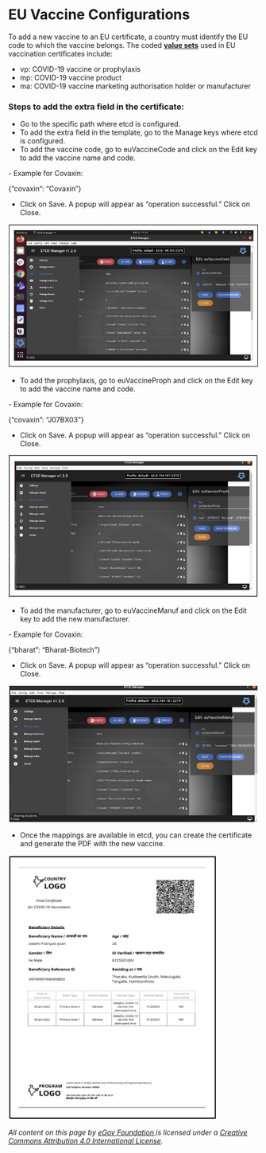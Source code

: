 # EU Vaccine Configurations

To add a new vaccine to an EU certificate, a country must identify the EU code to which the vaccine belongs. The coded [**value sets**](https://ec.europa.eu/health/publications/value-sets-eu-digital-covid-certificates-update\_en) used in EU vaccination certificates include:

* vp: COVID-19 vaccine or prophylaxis
* mp: COVID-19 vaccine product
* ma: COVID-19 vaccine marketing authorisation holder or manufacturer

### Steps to add the extra field in the certificate:

* Go to the specific path where etcd is configured.
* To add the extra field in the template, go to the Manage keys where etcd is configured.
* To add the vaccine code, go to euVaccineCode and click on the Edit key to add the vaccine name and code.&#x20;

&#x20;     \- Example for Covaxin:

&#x20;        {“covaxin”: “Covaxin”}

* Click on Save. A popup will appear as “operation successful.” Click on Close.

![](<../../../.gitbook/assets/Screenshot 2022-06-20 at 8.29.17 AM.png>)

* To add the prophylaxis, go to euVaccineProph and click on the Edit key to add the vaccine name and code.

&#x20;     \- Example for Covaxin:

&#x20;        {“covaxin”: “J07BX03”}

* Click on Save. A popup will appear as “operation successful.” Click on Close.

![](<../../../.gitbook/assets/Screenshot 2022-06-20 at 8.31.59 AM.png>)

* To add the manufacturer, go to euVaccineManuf and click on the Edit key to add the new manufacturer.

&#x20;     \- Example for Covaxin:

&#x20;        {“bharat”: “Bharat-Biotech”}

* Click on Save. A popup will appear as “operation successful.” Click on Close.

![](<../../../.gitbook/assets/Screenshot 2022-06-20 at 8.37.42 AM.png>)

* Once the mappings are available in etcd, you can create the certificate and generate the PDF with the new vaccine.

![Sample certificate](<../../../.gitbook/assets/Screenshot 2022-06-20 at 8.39.49 AM.png>)



_All content on this page by_ [_eGov Foundation_ ](https://egov.org.in/)_is licensed under a_ [_Creative Commons Attribution 4.0 International License_](http://creativecommons.org/licenses/by/4.0/)_._    &#x20;
